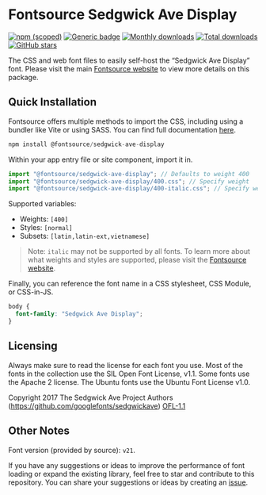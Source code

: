 # Fontsource Sedgwick Ave Display

[![npm (scoped)](https://img.shields.io/npm/v/@fontsource/sedgwick-ave-display?color=brightgreen)](https://www.npmjs.com/package/@fontsource/sedgwick-ave-display) [![Generic badge](https://img.shields.io/badge/fontsource-passing-brightgreen)](https://github.com/fontsource/fontsource) [![Monthly downloads](https://badgen.net/npm/dm/@fontsource/sedgwick-ave-display)](https://github.com/fontsource/fontsource) [![Total downloads](https://badgen.net/npm/dt/@fontsource/sedgwick-ave-display)](https://github.com/fontsource/fontsource) [![GitHub stars](https://img.shields.io/github/stars/fontsource/fontsource.svg?style=social&label=Star)](https://github.com/fontsource/fontsource/stargazers)

The CSS and web font files to easily self-host the “Sedgwick Ave Display” font. Please visit the main [Fontsource website](https://fontsource.org/fonts/sedgwick-ave-display) to view more details on this package.

## Quick Installation

Fontsource offers multiple methods to import the CSS, including using a bundler like Vite or using SASS. You can find full documentation [here](https://fontsource.org/docs/getting-started/introduction).

```javascript
npm install @fontsource/sedgwick-ave-display
```

Within your app entry file or site component, import it in.

```javascript
import "@fontsource/sedgwick-ave-display"; // Defaults to weight 400
import "@fontsource/sedgwick-ave-display/400.css"; // Specify weight
import "@fontsource/sedgwick-ave-display/400-italic.css"; // Specify weight and style
```

Supported variables:
- Weights: `[400]`
- Styles: `[normal]`
- Subsets: `[latin,latin-ext,vietnamese]`

> Note: `italic` may not be supported by all fonts. To learn more about what weights and styles are supported, please visit the [Fontsource website](https://fontsource.org/fonts/sedgwick-ave-display).

Finally, you can reference the font name in a CSS stylesheet, CSS Module, or CSS-in-JS.

```css
body {
  font-family: "Sedgwick Ave Display";
}
```

## Licensing
Always make sure to read the license for each font you use. Most of the fonts in the collection use the SIL Open Font License, v1.1. Some fonts use the Apache 2 license. The Ubuntu fonts use the Ubuntu Font License v1.0.

Copyright 2017 The Sedgwick Ave Project Authors (https://github.com/googlefonts/sedgwickave)
[OFL-1.1](https://openfontlicense.org)

## Other Notes
Font version (provided by source): `v21`.

If you have any suggestions or ideas to improve the performance of font loading or expand the existing library, feel free to star and contribute to this repository. You can share your suggestions or ideas by creating an [issue](https://github.com/fontsource/fontsource/issues).